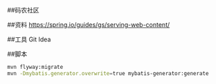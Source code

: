 ##码农社区

##资料
https://spring.io/guides/gs/serving-web-content/

##工具
Git 
Idea

##脚本
```bash
mvn flyway:migrate
mvn -Dmybatis.generator.overwrite=true mybatis-generator:generate
```